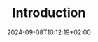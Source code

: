 ---
weight: 200
title: "Introduction"
description: "Introduction into Software Architecture Guide"
icon: "home"
date: "2024-09-08T10:12:19+02:00"
lastmod: "2024-09-08T10:12:19+02:00"
draft: false
toc: true
---
